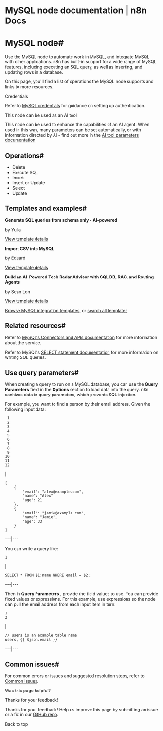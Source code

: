 # MySQL node documentation | n8n Docs

[ ](https://github.com/n8n-io/n8n-docs/edit/main/docs/integrations/builtin/app-nodes/n8n-nodes-base.mysql/index.md "Edit this page")

# MySQL node#

Use the MySQL node to automate work in MySQL, and integrate MySQL with other applications. n8n has built-in support for a wide range of MySQL features, including executing an SQL query, as well as inserting, and updating rows in a database.

On this page, you'll find a list of operations the MySQL node supports and links to more resources.

Credentials

Refer to [MySQL credentials](../../credentials/mysql/) for guidance on setting up authentication. 

This node can be used as an AI tool

This node can be used to enhance the capabilities of an AI agent. When used in this way, many parameters can be set automatically, or with information directed by AI - find out more in the [AI tool parameters documentation](../../../../advanced-ai/examples/using-the-fromai-function/).

## Operations#

  * Delete
  * Execute SQL
  * Insert
  * Insert or Update
  * Select
  * Update

## Templates and examples#

**Generate SQL queries from schema only - AI-powered**

by Yulia

[View template details](https://n8n.io/workflows/2508-generate-sql-queries-from-schema-only-ai-powered/)

**Import CSV into MySQL**

by Eduard

[View template details](https://n8n.io/workflows/1839-import-csv-into-mysql/)

**Build an AI-Powered Tech Radar Advisor with SQL DB, RAG, and Routing Agents**

by Sean Lon

[View template details](https://n8n.io/workflows/3151-build-an-ai-powered-tech-radar-advisor-with-sql-db-rag-and-routing-agents/)

[Browse MySQL integration templates](https://n8n.io/integrations/mysql/), or [search all templates](https://n8n.io/workflows/)

## Related resources#

Refer to [MySQL's Connectors and APIs documentation](https://dev.mysql.com/doc/index-connectors.html) for more information about the service.

Refer to MySQL's [SELECT statement documentation](https://dev.mysql.com/doc/refman/8.4/en/select.html) for more information on writing SQL queries.

## Use query parameters#

When creating a query to run on a MySQL database, you can use the **Query Parameters** field in the **Options** section to load data into the query. n8n sanitizes data in query parameters, which prevents SQL injection.

For example, you want to find a person by their email address. Given the following input data:
    
    
     1
     2
     3
     4
     5
     6
     7
     8
     9
    10
    11
    12

| 
    
    
    [
        {
            "email": "alex@example.com",
            "name": "Alex",
            "age": 21 
        },
        {
            "email": "jamie@example.com",
            "name": "Jamie",
            "age": 33 
        }
    ]
      
  
---|---  
  
You can write a query like:
    
    
    1

| 
    
    
    SELECT * FROM $1:name WHERE email = $2;
      
  
---|---  
  
Then in **Query Parameters** , provide the field values to use. You can provide fixed values or expressions. For this example, use expressions so the node can pull the email address from each input item in turn:
    
    
    1
    2

| 
    
    
    // users is an example table name
    users, {{ $json.email }} 
      
  
---|---  
  
## Common issues#

For common errors or issues and suggested resolution steps, refer to [Common issues](common-issues/).

Was this page helpful? 

Thanks for your feedback! 

Thanks for your feedback! Help us improve this page by submitting an issue or a fix in our [GitHub repo](https://github.com/n8n-io/n8n-docs). 

Back to top